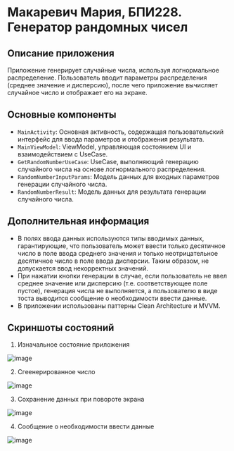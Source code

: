 # Макаревич Мария, БПИ228. Генератор рандомных чисел
## Описание приложения
Приложение генерирует случайные числа, используя логнормальное распределение. Пользователь вводит параметры распределения (среднее значение и дисперсию), после чего приложение вычисляет случайное число и отображает его на экране.
## Основные компоненты
- `MainActivity`: Основная активность, содержащая пользовательский интерфейс для ввода параметров и отображения результата.
- `MainViewModel`: ViewModel, управляющая состоянием UI и взаимодействием с UseCase.
- `GetRandomNumberUseCase`: UseCase, выполняющий генерацию случайного числа на основе логнормального распределения.
- `RandomNumberInputParams`: Модель данных для входных параметров генерации случайного числа.
- `RandomNumberResult`: Модель данных для результата генерации случайного числа.
## Дополнительная информация
- В полях ввода данных используются типы вводимых данных, гарантирующие, что пользователь может ввести только десятичное число в поле ввода среднего значения и только неотрицательное десятичное число в поле ввода дисперсии. Таким образом, не допускается ввод некорректных значений.
- При нажатии кнопки генерации в случае, если пользователь не ввел среднее значение или дисперсию (т.е. соответствующее поле пустое), генерация числа не выполняется, а пользователю в виде тоста выводится сообщение о необходимости ввести данные.
- В приложении использованы паттерны Clean Architecture и MVVM.
## Скриншоты состояний
1. Изначальное состояние приложения

![image](https://github.com/user-attachments/assets/b21e78a6-cbc1-461c-9851-e11c0b7956f5)

2. Сгеенерированное число
 
  ![image](https://github.com/user-attachments/assets/59618a31-8fb7-44ba-9f6d-a8e37e469130)

3. Сохранение данных при повороте экрана

![image](https://github.com/user-attachments/assets/72f33146-c7d0-4435-ac31-6de9bc5c0248)

  
4. Сообщение о необходимости ввести данные

![image](https://github.com/user-attachments/assets/73a066f6-fac6-49b9-8599-537e0d506e7d)
